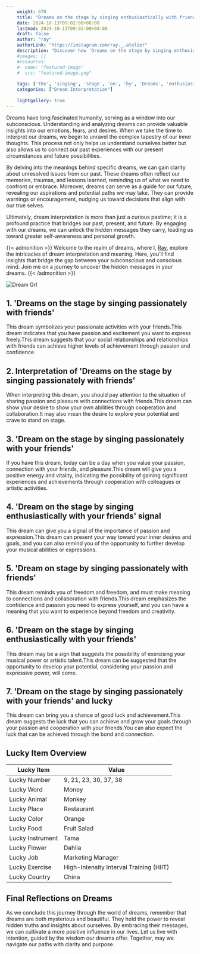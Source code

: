 ```yaml
---
    weight: 678
    title: "Dreams on the stage by singing enthusiastically with friends"  # Assuming 'title' column exists
    date: 2024-10-13T09:02:00+08:00
    lastmod: 2024-10-13T09:02:00+08:00
    draft: false
    author: "ray"
    authorLink: "https://instagram.com/ray._.atelier"
    description: "Discover how 'Dreams on the stage by singing enthusiastically with friends' can interpret your future and uncover its significant meanings in your life."
    #images: []
    #resources:
    #- name: "featured-image"
    #  src: "featured-image.png"
    
    tags: ['the', 'singing', 'stage', 'on', 'by', 'Dreams', 'enthusiastically', 'with', 'friends']
    categories: ["Dream Interpretation"]
    
    lightgallery: true
---
```

    
Dreams have long fascinated humanity, serving as a window into our subconscious. Understanding and analyzing dreams can provide valuable insights into our emotions, fears, and desires. When we take the time to interpret our dreams, we begin to unravel the complex tapestry of our inner thoughts. This process not only helps us understand ourselves better but also allows us to connect our past experiences with our present circumstances and future possibilities.

By delving into the meanings behind specific dreams, we can gain clarity about unresolved issues from our past. These dreams often reflect our memories, traumas, and lessons learned, reminding us of what we need to confront or embrace. Moreover, dreams can serve as a guide for our future, revealing our aspirations and potential paths we may take. They can provide warnings or encouragement, nudging us toward decisions that align with our true selves.

Ultimately, dream interpretation is more than just a curious pastime; it is a profound practice that bridges our past, present, and future. By engaging with our dreams, we can unlock the hidden messages they carry, leading us toward greater self-awareness and personal growth.

{{< admonition >}}
Welcome to the realm of dreams, where I, [Ray](https://instagram.com/ray._.atelier), explore the intricacies of dream interpretation and meaning. Here, you’ll find insights that bridge the gap between your subconscious and conscious mind. Join me on a journey to uncover the hidden messages in your dreams.
{{< /admonition >}}

![Dream Grl](https://cdn.pixabay.com/photo/2017/11/02/03/35/gothic-2910057_1280.jpg "Dream Grl")

## 1. 'Dreams on the stage by singing passionately with friends'
This dream symbolizes your passionate activities with your friends.This dream indicates that you have passion and excitement you want to express freely.This dream suggests that your social relationships and relationships with friends can achieve higher levels of achievement through passion and confidence.

## 2. Interpretation of 'Dreams on the stage by singing passionately with friends'
When interpreting this dream, you should pay attention to the situation of sharing passion and pleasure with connections with friends.This dream can show your desire to show your own abilities through cooperation and collaboration.It may also mean the desire to explore your potential and crave to stand on stage.

## 3. 'Dream on the stage by singing passionately with your friends'
If you have this dream, today can be a day when you value your passion, connection with your friends, and pleasure.This dream will give you a positive energy and vitality, indicating the possibility of gaining significant experiences and achievements through cooperation with colleagues or artistic activities.

## 4. 'Dream on the stage by singing enthusiastically with your friends' signal
This dream can give you a signal of the importance of passion and expression.This dream can present your way toward your inner desires and goals, and you can also remind you of the opportunity to further develop your musical abilities or expressions.

## 5. 'Dream on stage by singing passionately with friends'
This dream reminds you of freedom and freedom, and must make meaning to connections and collaboration with friends.This dream emphasizes the confidence and passion you need to express yourself, and you can have a meaning that you want to experience beyond freedom and creativity.

## 6. 'Dream on the stage by singing enthusiastically with your friends'
This dream may be a sign that suggests the possibility of exercising your musical power or artistic talent.This dream can be suggested that the opportunity to develop your potential, considering your passion and expressive power, will come.

## 7. 'Dream on the stage by singing passionately with your friends' and lucky
This dream can bring you a chance of good luck and achievement.This dream suggests the luck that you can achieve and grow your goals through your passion and cooperation with your friends.You can also expect the luck that can be achieved through the bond and connection.

## Lucky Item Overview
| Lucky Item          | Value              |
|---------------|--------------------|
| Lucky Number        | 9, 21, 23, 30, 37, 38  |
| Lucky Word          | Money |
| Lucky Animal        | Monkey |
| Lucky Place         | Restaurant     |
| Lucky Color         | Orange     |
| Lucky Food          | Fruit Salad      |
| Lucky Instrument    | Tama |
| Lucky Flower        | Dahlia    |
| Lucky Job           | Marketing Manager       |
| Lucky Exercise      | High-Intensity Interval Training (HIIT)  |
| Lucky Country       | China    |


##  Final Reflections on Dreams

As we conclude this journey through the world of dreams, remember that dreams are both mysterious and beautiful. They hold the power to reveal hidden truths and insights about ourselves. By embracing their messages, we can cultivate a more positive influence in our lives. Let us live with intention, guided by the wisdom our dreams offer. Together, may we navigate our paths with clarity and purpose.
